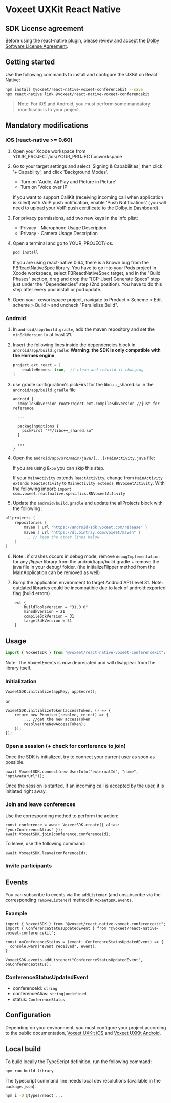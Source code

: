# Voxeet UXKit React Native

## SDK License agreement

Before using the react-native plugin, please review and accept the [Dolby Software License Agreement](SDK_LICENSE.md).

## Getting started

Use the following commands to install and configure the UXKit on React Native:

```bash
npm install @voxeet/react-native-voxeet-conferencekit --save
npx react-native link @voxeet/react-native-voxeet-conferencekit
```

> Note: For iOS and Android, you must perform some mandatory modifications to your project.

## Mandatory modifications

### iOS (react-native >= 0.60)

1. Open your Xcode workspace from YOUR_PROJECT/ios/YOUR_PROJECT.xcworkspace

2. Go to your target settings and select 'Signing & Capabilities', then click '+ Capability', and click 'Background Modes'.
    - Turn on 'Audio, AirPlay and Picture in Picture'  
    - Turn on 'Voice over IP'

    If you want to support CallKit (receiving incoming call when application is killed) with VoIP push notification, enable 'Push Notifications' (you will need to upload your [VoIP push certificate](https://developer.apple.com/account/ios/certificate/) to the [Dolby.io Dashboard](https://dolby.io/dashboard/)).

3. For privacy permissions, add two new keys in the Info.plist:
    - Privacy - Microphone Usage Description
    - Privacy - Camera Usage Description

4. Open a terminal and go to YOUR_PROJECT/ios.
    ```bash
    pod install
    ```
    If you are using react-native 0.64, there is a known bug from the FBReactNativeSpec library. You have to go into your Pods project in Xcode workspace, select FBReactNativeSpec target, and in the "Build Phases" section, drag and drop the "[CP-User] Generate Specs" step just under the "Dependencies" step (2nd position). You have to do this step after every pod install or pod update.

5. Open your .xcworkspace project, navigate to Product > Scheme > Edit scheme > Build > and uncheck "Parallelize Build".

### Android

1. In `android/app/build.gradle`, add the maven repository and set the `minSdkVersion` to at least **21**.

2. Insert the following lines inside the dependencies block in `android/app/build.gradle`:
    **Warning: the SDK is only compatible with the Hermes engine**

    ```gradle
    project.ext.react = [
        enableHermes: true,  // clean and rebuild if changing
    ]
    ```

3. use gradle configuration's pickFirst for the libc++_shared.so in the `android/app/build.gradle` file

    ```
    android {
      compileSdkVersion rootProject.ext.compileSdkVersion //just for reference

      ...

      packagingOptions {
        pickFirst "**/libc++_shared.so"
      }

      ...
    }
    ```

4. Open the `android/app/src/main/java/[...]/MainActivity.java` file: 
    
    If you are using `Expo` you can skip this step.
    
    If your `MainActivity` extends `ReactActivity`, change from `MainActivity extends ReactActivity` to `MainActivity extends RNVoxeetActivity`. With the following import: `import com.voxeet.reactnative.specifics.RNVoxeetActivity`

5. Update the `android/build.gradle` and update the allProjects block with the following :

```gradle
allprojects {
    repositories {
        maven { url "https://android-sdk.voxeet.com/release" }
        maven { url "https://dl.bintray.com/voxeet/maven" }
        ... // keep the other lines below
    }
}
```

6. Note : if crashes occurs in debug mode, remove `debugImplementation` for any *flipper* library from the android/app/build.gradle + remove the java file in your debug/ folder. (the initializeFlipper method from the MainApplication can be removed as well)

7. Bump the application environment to target Android API Level 31. Note: outdated libraries could be incompatible due to lack of android:exported flag (build errors)

```
    ext {
        buildToolsVersion = "31.0.0"
        minSdkVersion = 21
        compileSdkVersion = 31
        targetSdkVersion = 31
    }
```

## Usage

```javascript
import { VoxeetSDK } from "@voxeet/react-native-voxeet-conferencekit";
```

Note: The VoxeetEvents is now deprecated and will disappear from the library itself.

### Initialization

```
VoxeetSDK.initialize(appKey, appSecret);
```

or 

```
VoxeetSDK.initializeToken(accessToken, () => {
    return new Promise((resolve, reject) => {
        ... //get the new accessToken
        resolve(theNewAccessToken);
    });
});
```

### Open a session (+ check for conference to join)


Once the SDK is initialized, try to connect your current user as soon as possible.

```
await VoxeetSDK.connect(new UserInfo("externalId", "name", "optAvatarUrl"));
```

Once the session is started, if an incoming call is accepted by the user, it is initiated right away.

### Join and leave conferences

Use the corresponding method to perform the action:

```
const conference = await VoxeetSDK.create({ alias: "yourConferenceAlias" });
await VoxeetSDK.join(conference.conferenceId);
```

To leave, use the following command:

```
await VoxeetSDK.leave(conferenceId);
```

### Invite participants


## Events

You can subscribe to events via the `addListener` (and unsubscribe via the corresponding `removeListener`) method in `VoxeetSDK.events`.

### Example

```
import { VoxeetSDK } from "@voxeet/react-native-voxeet-conferencekit";
import { ConferenceStatusUpdatedEvent } from "@voxeet/react-native-voxeet-conferencekit";

const onConferenceStatus = (event: ConferenceStatusUpdatedEvent) => {
  console.warn("event received", event);
}

VoxeetSDK.events.addListener("ConferenceStatusUpdatedEvent", onConferenceStatus);
```

### ConferenceStatusUpdatedEvent

- conferenceId: `string`
- conferenceAlias: `string|undefined`
- status: `ConferenceStatus`

## Configuration

Depending on your environment, you must configure your project according to the public documentation, [Voxeet UXKit iOS](https://github.com/voxeet/voxeet-uxkit-ios) and [Voxeet UXKit Android](https://github.com/voxeet/voxeet-uxkit-android).

## Local build

To build locally the TypeScript definition, run the following command:

```bash
npm run build-library
```

The typescript command line needs local dev resolutions (available in the `package.json`).

```bash
npm i -D @types/react ...
```
